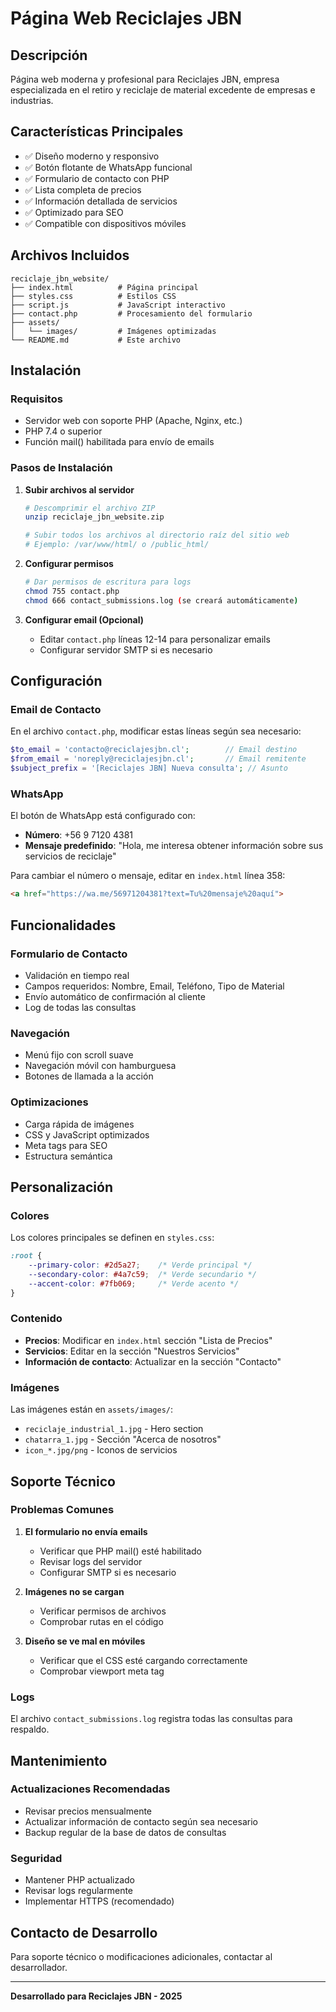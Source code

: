 # Página Web Reciclajes JBN

## Descripción
Página web moderna y profesional para Reciclajes JBN, empresa especializada en el retiro y reciclaje de material excedente de empresas e industrias.

## Características Principales
- ✅ Diseño moderno y responsivo
- ✅ Botón flotante de WhatsApp funcional
- ✅ Formulario de contacto con PHP
- ✅ Lista completa de precios
- ✅ Información detallada de servicios
- ✅ Optimizado para SEO
- ✅ Compatible con dispositivos móviles

## Archivos Incluidos
```
reciclaje_jbn_website/
├── index.html          # Página principal
├── styles.css          # Estilos CSS
├── script.js           # JavaScript interactivo
├── contact.php         # Procesamiento del formulario
├── assets/
│   └── images/         # Imágenes optimizadas
└── README.md           # Este archivo
```

## Instalación

### Requisitos
- Servidor web con soporte PHP (Apache, Nginx, etc.)
- PHP 7.4 o superior
- Función mail() habilitada para envío de emails

### Pasos de Instalación

1. **Subir archivos al servidor**
   ```bash
   # Descomprimir el archivo ZIP
   unzip reciclaje_jbn_website.zip
   
   # Subir todos los archivos al directorio raíz del sitio web
   # Ejemplo: /var/www/html/ o /public_html/
   ```

2. **Configurar permisos**
   ```bash
   # Dar permisos de escritura para logs
   chmod 755 contact.php
   chmod 666 contact_submissions.log (se creará automáticamente)
   ```

3. **Configurar email (Opcional)**
   - Editar `contact.php` líneas 12-14 para personalizar emails
   - Configurar servidor SMTP si es necesario

## Configuración

### Email de Contacto
En el archivo `contact.php`, modificar estas líneas según sea necesario:

```php
$to_email = 'contacto@reciclajesjbn.cl';        // Email destino
$from_email = 'noreply@reciclajesjbn.cl';       // Email remitente
$subject_prefix = '[Reciclajes JBN] Nueva consulta'; // Asunto
```

### WhatsApp
El botón de WhatsApp está configurado con:
- **Número**: +56 9 7120 4381
- **Mensaje predefinido**: "Hola, me interesa obtener información sobre sus servicios de reciclaje"

Para cambiar el número o mensaje, editar en `index.html` línea 358:
```html
<a href="https://wa.me/56971204381?text=Tu%20mensaje%20aquí">
```

## Funcionalidades

### Formulario de Contacto
- Validación en tiempo real
- Campos requeridos: Nombre, Email, Teléfono, Tipo de Material
- Envío automático de confirmación al cliente
- Log de todas las consultas

### Navegación
- Menú fijo con scroll suave
- Navegación móvil con hamburguesa
- Botones de llamada a la acción

### Optimizaciones
- Carga rápida de imágenes
- CSS y JavaScript optimizados
- Meta tags para SEO
- Estructura semántica

## Personalización

### Colores
Los colores principales se definen en `styles.css`:
```css
:root {
    --primary-color: #2d5a27;    /* Verde principal */
    --secondary-color: #4a7c59;  /* Verde secundario */
    --accent-color: #7fb069;     /* Verde acento */
}
```

### Contenido
- **Precios**: Modificar en `index.html` sección "Lista de Precios"
- **Servicios**: Editar en la sección "Nuestros Servicios"
- **Información de contacto**: Actualizar en la sección "Contacto"

### Imágenes
Las imágenes están en `assets/images/`:
- `reciclaje_industrial_1.jpg` - Hero section
- `chatarra_1.jpg` - Sección "Acerca de nosotros"
- `icon_*.jpg/png` - Iconos de servicios

## Soporte Técnico

### Problemas Comunes

1. **El formulario no envía emails**
   - Verificar que PHP mail() esté habilitado
   - Revisar logs del servidor
   - Configurar SMTP si es necesario

2. **Imágenes no se cargan**
   - Verificar permisos de archivos
   - Comprobar rutas en el código

3. **Diseño se ve mal en móviles**
   - Verificar que el CSS esté cargando correctamente
   - Comprobar viewport meta tag

### Logs
El archivo `contact_submissions.log` registra todas las consultas para respaldo.

## Mantenimiento

### Actualizaciones Recomendadas
- Revisar precios mensualmente
- Actualizar información de contacto según sea necesario
- Backup regular de la base de datos de consultas

### Seguridad
- Mantener PHP actualizado
- Revisar logs regularmente
- Implementar HTTPS (recomendado)

## Contacto de Desarrollo
Para soporte técnico o modificaciones adicionales, contactar al desarrollador.

---
**Desarrollado para Reciclajes JBN - 2025**

